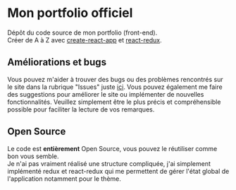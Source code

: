 # Mon portfolio officiel

Dépôt du code source de mon portfolio (front-end).<br/>
Créer de A à Z avec [create-react-app](https://github.com/facebook/create-react-app) et [react-redux](https://github.com/reduxjs/react-redux).

## Améliorations et bugs

Vous pouvez m'aider à trouver des bugs ou des problèmes rencontrés sur le site dans la rubrique "Issues" juste [ici](https://github.com/Littchii/portfolio-matthieu-meurillon/issues). Vous pouvez également me faire des suggestions pour améliorer le site ou implémenter de nouvelles fonctionnalités.
Veuillez simplement être le plus précis et compréhensible possible pour faciliter la lecture de vos remarques.

## Open Source

Le code est **entièrement** Open Source, vous pouvez le réutiliser comme bon vous semble. 
<br/>Je n'ai pas vraiment réalisé une structure compliquée, 
j'ai simplement implémenté redux et react-redux qui me permettent de gérer l'état global de l'application notamment pour le thème.
